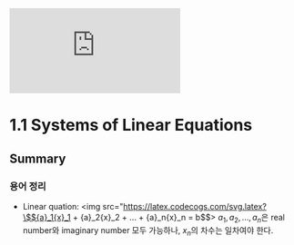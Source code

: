 ![equation](http://www.sciweavers.org/tex2img.php?eq=1%2Bsin%28mc%5E2%29&bc=White&fc=Black&im=jpg&fs=12&ff=arev&edit=)
# 1.1 Systems of Linear Equations
## Summary
### 용어 정리
- Linear quation: <img src="https://latex.codecogs.com/svg.latex?\$${a}_1{x}_1 + {a}_2{x}_2 + ... + {a}_n{x}_n = b$$\>
${a}_1, {a}_2, ..., {a}_n$은 real number와 imaginary number 모두 가능하나, ${x}_n$의 차수는 일차여야 한다.

